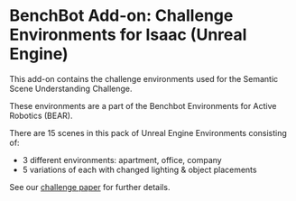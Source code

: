 # BenchBot Add-on: Challenge Environments for Isaac (Unreal Engine)

This add-on contains the challenge environments used for the Semantic Scene Understanding Challenge.

These environments are a part of the Benchbot Environments for Active Robotics (BEAR).

There are 15 scenes in this pack of Unreal Engine Environments consisting of:

- 3 different environments: apartment, office, company
- 5 variations of each with changed lighting & object placements

See our [challenge paper](https://arxiv.org/abs/2009.05246) for further details.
